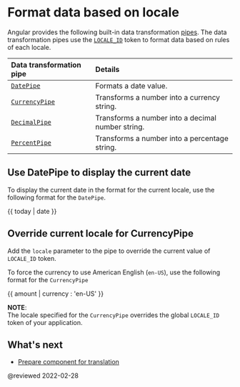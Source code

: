 # Format data based on locale

Angular provides the following built-in data transformation [pipes][AioGuideGlossaryPipe].
The data transformation pipes use the [`LOCALE_ID`][AioApiCoreLocaleId] token to format data based on rules of each locale.

| Data transformation pipe                   | Details |
|:---                                        |:---     |
| [`DatePipe`][AioApiCommonDatepipe]         | Formats a date value.                             |
| [`CurrencyPipe`][AioApiCommonCurrencypipe] | Transforms a number into a currency string.       |
| [`DecimalPipe`][AioApiCommonDecimalpipe]   | Transforms a number into a decimal number string. |
| [`PercentPipe`][AioApiCommonPercentpipe]   | Transforms a number into a percentage string.     |

## Use DatePipe to display the current date

To display the current date in the format for the current locale, use the following format for the `DatePipe`.

<!--todo: replace with code-example -->

<code-example format="typescript" language="typescript">

{{ today &verbar; date }}

</code-example>

## Override current locale for CurrencyPipe

Add the `locale` parameter to the pipe to override the current value of `LOCALE_ID` token.

To force the currency to use American English (`en-US`), use the following format for the `CurrencyPipe`

<!--todo: replace with code-example -->

<code-example format="typescript" language="typescript">

{{ amount &verbar; currency : 'en-US' }}

</code-example>

<div class="alert is-helpful">

**NOTE**: <br />
The locale specified for the `CurrencyPipe` overrides the global `LOCALE_ID` token of your application.

</div>

## What's next

*   [Prepare component for translation][AioGuideI18nCommonPrepare]

<!-- links -->

[AioApiCommonCurrencypipe]: api/common/CurrencyPipe "CurrencyPipe | Common - API | Angular"
[AioApiCommonDatepipe]: api/common/DatePipe "DatePipe | Common - API | Angular"
[AioApiCommonDecimalpipe]: api/common/DecimalPipe "DecimalPipe | Common - API | Angular"
[AioApiCommonPercentpipe]: api/common/PercentPipe "PercentPipe | Common - API | Angular"
[AioApiCoreLocaleId]: api/core/LOCALE_ID "LOCALE_ID | Core - API | Angular"

[AioGuideGlossaryPipe]: guide/glossary#pipe "pipe - Glossary | Angular"

[AioGuideI18nCommonPrepare]: guide/i18n-common-prepare "Prepare component for translation | Angular"

<!-- external links -->

<!-- end links -->

@reviewed 2022-02-28
